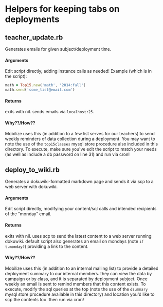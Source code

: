 # Helpers for keeping tabs on deployments

## teacher_update.rb
Generates emails for given subject/deployment time.

#### Arguments
Edit script directly, adding instance calls as needed! Example (which is in the script):
```ruby
math = Top15.new('math', '2014:fall')
math.send('some_list@email.com')
```

#### Returns
exits with nil. sends emails via `localhost:25`.

#### Why??/How??
Mobilize uses this (in addition to a few list serves for our teachers) to send weekly reminders of data collection during a deployment. 
You may want to note the use of the `top15classes` mysql store procedure also included in this directory.
To execute, make sure you've edit the script to match your needs (as well as include a db password on line 31) and run via cron!

## deploy_to_wiki.rb
Generates a dokuwiki-formatted markdown page and sends it via scp to a web server with dokuwiki.

#### Arguments
Edit script directly, modifying your content/sql calls and intended recipients of the "monday" email.

#### Returns
exits with nil. uses scp to send the latest content to a web server running dokuwiki. default script also generates an email on mondays (note `if t.monday?`) providing a link to the content.

#### Why??/How??
Mobilize uses this (in addition to an internal mailing list) to provide a detailed deployment summary to our internal members. they can view the data by campaign or by class, and it is separated by deployment subject. Once weekly an email is sent to remind members that this content exists.
To execute, modify the sql queries at the top (note the use of the `dsummary` mysql store procedure available in this directory) and location you'd like to scp the contents too. then run via cron!

